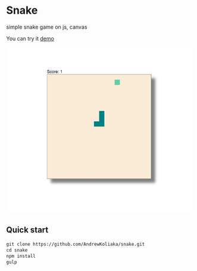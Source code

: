 # Snake
simple snake game on js, canvas

You can try it [demo](http://andrewkoliaka.github.io/snake)

<img src="./screen.png" width="500">

## Quick start
```
git clone https://github.com/AndrewKoliaka/snake.git
cd snake
npm install
gulp
```
